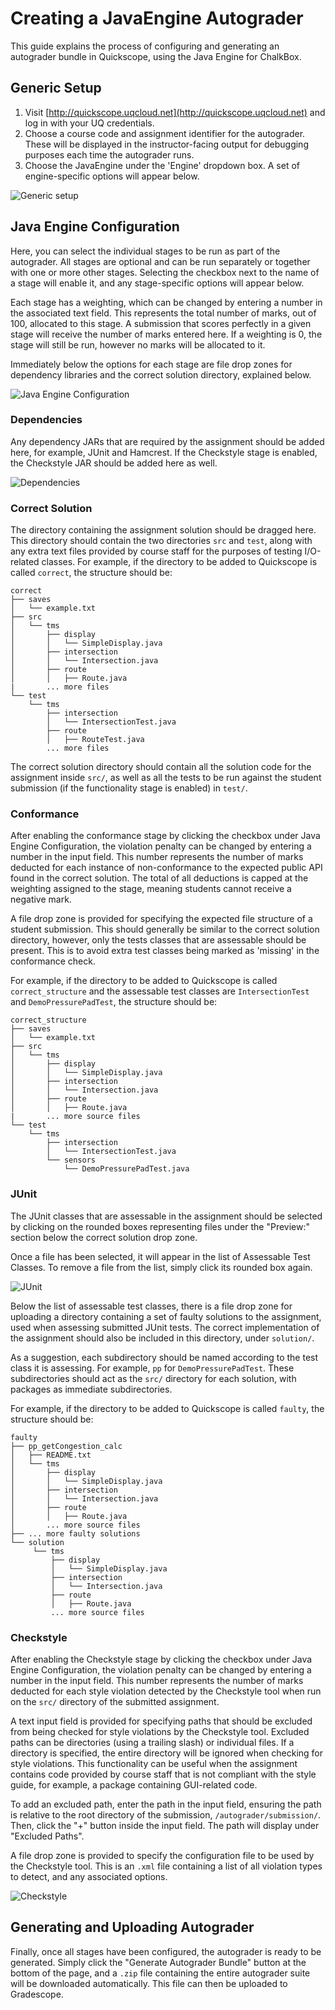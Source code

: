 # Creating a JavaEngine Autograder

This guide explains the process of configuring and generating an autograder
bundle in Quickscope, using the Java Engine for ChalkBox.

## Generic Setup

1. Visit [http://quickscope.uqcloud.net](http://quickscope.uqcloud.net) and log in with your UQ credentials.
1. Choose a course code and assignment identifier for the autograder. These
will be displayed in the instructor-facing output for debugging purposes each
time the autograder runs.
1. Choose the JavaEngine under the 'Engine' dropdown box. A set of
engine-specific options will appear below.

![Generic setup](../_static/images/generic_setup.png)

## Java Engine Configuration

Here, you can select the individual stages to be run as part of the autograder.
All stages are optional and can be run separately or together with one or more
other stages. Selecting the checkbox next to the name of a stage will enable
it, and any stage-specific options will appear below.

Each stage has a weighting, which can be changed by entering a number in the
associated text field. This represents the total number of marks, out of 100,
allocated to this stage. A submission that scores perfectly in a given stage
will receive the number of marks entered here. If a weighting is 0, the stage
will still be run, however no marks will be allocated to it.

Immediately below the options for each stage are file drop zones for dependency
libraries and the correct solution directory, explained below.

![Java Engine Configuration](../_static//images/javaengine_config.png)

### Dependencies

Any dependency JARs that are required by the assignment should be added here,
for example, JUnit and Hamcrest. If the Checkstyle stage is enabled, the
Checkstyle JAR should be added here as well.

![Dependencies](../_static//images/dependencies.png)

### Correct Solution

The directory containing the assignment solution should be dragged here. This
directory should contain the two directories `src` and `test`, along with any
extra text files provided by course staff for the purposes of testing
I/O-related classes.
For example, if the directory to be added to Quickscope is called `correct`,
the structure should be:

```
correct
├── saves
│   └── example.txt
├── src
│   └── tms
│       ├── display
│       │   └── SimpleDisplay.java
│       ├── intersection
│       │   └── Intersection.java
│       ├── route
│       │   ├── Route.java
|       ... more files
└── test
    └── tms
        ├── intersection
        │   └── IntersectionTest.java
        ├── route
        │   ├── RouteTest.java
        ... more files
```

The correct solution directory should contain all the solution code for the
assignment inside `src/`, as well as all the tests to be run against the
student submission (if the functionality stage is enabled) in `test/`. 

### Conformance

After enabling the conformance stage by clicking the checkbox under Java Engine
Configuration, the violation penalty can be changed by entering a number in the
input field. This number represents the number of marks deducted for each
instance of non-conformance to the expected public API found in the correct
solution. The total of all deductions is capped at the weighting assigned to
the stage, meaning students cannot receive a negative mark.

A file drop zone is provided for specifying the expected file structure of a
student submission. This should generally be similar to the correct solution
directory, however, only the tests classes that are assessable should be
present. This is to avoid extra test classes being marked as 'missing' in the
conformance check.

For example, if the directory to be added to Quickscope is called
`correct_structure` and the assessable test classes are `IntersectionTest` and
`DemoPressurePadTest`, the structure should be:

```
correct_structure
├── saves
│   └── example.txt
├── src
│   └── tms
│       ├── display
│       │   └── SimpleDisplay.java
│       ├── intersection
│       │   └── Intersection.java
│       ├── route
│       │   ├── Route.java
|       ... more source files
└── test
    └── tms
        ├── intersection
        │   └── IntersectionTest.java
        └── sensors
            └── DemoPressurePadTest.java
```

### JUnit

The JUnit classes that are assessable in the assignment should be selected by
clicking on the rounded boxes representing files under the "Preview:" section
below the correct solution drop zone.

Once a file has been selected, it will appear in the list of Assessable Test
Classes. To remove a file from the list, simply click its rounded box again.

![JUnit](../_static/images/junit.png)

Below the list of assessable test classes, there is a file drop zone for
uploading a directory containing a set of faulty solutions to the assignment,
used when assessing submitted JUnit tests. The correct implementation of the
assignment should also be included in this directory, under `solution/`.

As a suggestion, each subdirectory should be named according to the test class
it is assessing. For example, `pp` for `DemoPressurePadTest`.
These subdirectories should act as the `src/` directory for each solution,
with packages as immediate subdirectories.

For example, if the directory to be added to Quickscope is called
`faulty`, the structure should be:

```
faulty
├── pp_getCongestion_calc
│   ├── README.txt
│   └── tms
│       ├── display
│       │   └── SimpleDisplay.java
│       ├── intersection
│       │   └── Intersection.java
│       ├── route
│       │   ├── Route.java
│       ... more source files
├── ... more faulty solutions
└── solution
     └── tms
         ├── display
         │   └── SimpleDisplay.java
         ├── intersection
         │   └── Intersection.java
         ├── route
         │   ├── Route.java
         ... more source files
```  

### Checkstyle

After enabling the Checkstyle stage by clicking the checkbox under Java Engine
Configuration, the violation penalty can be changed by entering a number in the
input field. This number represents the number of marks deducted for each
style violation detected by the Checkstyle tool when run on the `src/`
directory of the submitted assignment.

A text input field is provided for specifying paths that should be excluded
from being checked for style violations by the Checkstyle tool. Excluded paths
can be directories (using a trailing slash) or individual files.
If a directory is specified, the entire directory will be ignored when
checking for style violations.
This functionality can be useful when the assignment contains code provided by
course staff that is not compliant with the style guide, for example,
a package containing GUI-related code.

To add an excluded path, enter the path in the input field, ensuring the path
is relative to the root directory of the submission, `/autograder/submission/`.
Then, click the "+" button inside the input field.
The path will display under "Excluded Paths".

A file drop zone is provided to specify the configuration file to be used
by the Checkstyle tool.
This is an `.xml` file containing a list of all violation types to detect,
and any associated options.

![Checkstyle](../_static/images/checkstyle.png)

## Generating and Uploading Autograder

Finally, once all stages have been configured, the autograder is ready to be
generated.
Simply click the "Generate Autograder Bundle" button at the bottom of the page,
and a `.zip` file containing the entire autograder suite will be downloaded
automatically.
This file can then be uploaded to Gradescope.